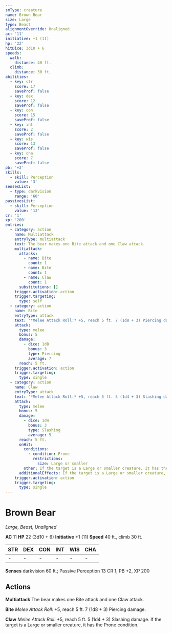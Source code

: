 ```yaml
---
smType: creature
name: Brown Bear
size: Large
type: Beast
alignmentOverride: Unaligned
ac: '11'
initiative: +1 (11)
hp: '22'
hitDice: 3d10 + 6
speeds:
  walk:
    distance: 40 ft.
  climb:
    distance: 30 ft.
abilities:
  - key: str
    score: 17
    saveProf: false
  - key: dex
    score: 12
    saveProf: false
  - key: con
    score: 15
    saveProf: false
  - key: int
    score: 2
    saveProf: false
  - key: wis
    score: 13
    saveProf: false
  - key: cha
    score: 7
    saveProf: false
pb: '+2'
skills:
  - skill: Perception
    value: '3'
sensesList:
  - type: darkvision
    range: '60'
passivesList:
  - skill: Perception
    value: '13'
cr: '1'
xp: '200'
entries:
  - category: action
    name: Multiattack
    entryType: multiattack
    text: The bear makes one Bite attack and one Claw attack.
    multiattack:
      attacks:
        - name: Bite
          count: 1
        - name: Bite
          count: 1
        - name: Claw
          count: 1
      substitutions: []
    trigger.activation: action
    trigger.targeting:
      type: self
  - category: action
    name: Bite
    entryType: attack
    text: '*Melee Attack Roll:* +5, reach 5 ft. 7 (1d8 + 3) Piercing damage.'
    attack:
      type: melee
      bonus: 5
      damage:
        - dice: 1d8
          bonus: 3
          type: Piercing
          average: 7
      reach: 5 ft.
    trigger.activation: action
    trigger.targeting:
      type: single
  - category: action
    name: Claw
    entryType: attack
    text: '*Melee Attack Roll:* +5, reach 5 ft. 5 (1d4 + 3) Slashing damage. If the target is a Large or smaller creature, it has the Prone condition.'
    attack:
      type: melee
      bonus: 5
      damage:
        - dice: 1d4
          bonus: 3
          type: Slashing
          average: 5
      reach: 5 ft.
      onHit:
        conditions:
          - condition: Prone
            restrictions:
              size: Large or smaller
        other: If the target is a Large or smaller creature, it has the Prone condition.
      additionalEffects: If the target is a Large or smaller creature, it has the Prone condition.
    trigger.activation: action
    trigger.targeting:
      type: single
---
```


# Brown Bear
*Large, Beast, Unaligned*

**AC** 11
**HP** 22 (3d10 + 6)
**Initiative** +1 (11)
**Speed** 40 ft., climb 30 ft.

| STR | DEX | CON | INT | WIS | CHA |
| --- | --- | --- | --- | --- | --- |
| - | - | - | - | - | - |

**Senses** darkvision 60 ft.; Passive Perception 13
CR 1, PB +2, XP 200

## Actions

**Multiattack**
The bear makes one Bite attack and one Claw attack.

**Bite**
*Melee Attack Roll:* +5, reach 5 ft. 7 (1d8 + 3) Piercing damage.

**Claw**
*Melee Attack Roll:* +5, reach 5 ft. 5 (1d4 + 3) Slashing damage. If the target is a Large or smaller creature, it has the Prone condition.

